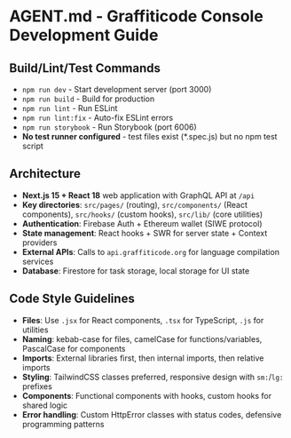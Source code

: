 # AGENT.md - Graffiticode Console Development Guide

## Build/Lint/Test Commands
- `npm run dev` - Start development server (port 3000)
- `npm run build` - Build for production
- `npm run lint` - Run ESLint
- `npm run lint:fix` - Auto-fix ESLint errors
- `npm run storybook` - Run Storybook (port 6006)
- **No test runner configured** - test files exist (*.spec.js) but no npm test script

## Architecture
- **Next.js 15 + React 18** web application with GraphQL API at `/api`
- **Key directories**: `src/pages/` (routing), `src/components/` (React components), `src/hooks/` (custom hooks), `src/lib/` (core utilities)
- **Authentication**: Firebase Auth + Ethereum wallet (SIWE protocol)
- **State management**: React hooks + SWR for server state + Context providers
- **External APIs**: Calls to `api.graffiticode.org` for language compilation services
- **Database**: Firestore for task storage, local storage for UI state

## Code Style Guidelines
- **Files**: Use `.jsx` for React components, `.tsx` for TypeScript, `.js` for utilities
- **Naming**: kebab-case for files, camelCase for functions/variables, PascalCase for components
- **Imports**: External libraries first, then internal imports, then relative imports
- **Styling**: TailwindCSS classes preferred, responsive design with `sm:`/`lg:` prefixes
- **Components**: Functional components with hooks, custom hooks for shared logic
- **Error handling**: Custom HttpError classes with status codes, defensive programming patterns
